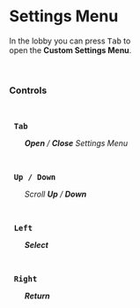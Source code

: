 
# Settings Menu

In the lobby you can press <kbd>Tab</kbd> to <br>
open the **Custom Settings Menu**.

<br>

### Controls

<br>

<kbd> **Tab** </kbd><br>

  ***Open*** */* ***Close*** *Settings Menu*

<br>

<kbd> **Up / Down** </kbd><br>

  *Scroll* ***Up*** */* ***Down***

<br>

<kbd> **Left** </kbd><br>

  ***Select***

<br>

<kbd> **Right** </kbd><br>

  ***Return***
